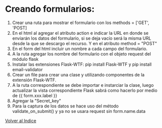 # Creando formularios:

1. Crear una ruta para mostrar el formulario con los methods = ['GET', 'POST]
2. En el html al agregar el atributo action e indicar la URL en donde se enviarán los datos del formulario, si se deja vacío será la misma URL desde la que se descargo el recurso. Y en el atributo method = "POST"
2. En el form del html incluir un nombre a cada campo del formulario.
3. A la ruta agregar los nombre del formulario con el objeto request del módulo flask
4. Instalar las extensiones Flask-WTF: pip install Flask-WTF y
pip install email-validator
5. Crear un file para crear una clase y utilizando componentes de la extensión Flask-WTF.
6. A la ruta correspondiente se debe importar e instarciar la clase, luego actualizar la vista correspondiente Flask sabrá como hacerlo por medio de  {{ form.xxx.label }} 
7. Agregar la "Secret_key"
8. Para la captura de los datos se hace uso del método validate_on_submit() y ya no se usara request sin form.name.data

[Volver al Indice](index.md)